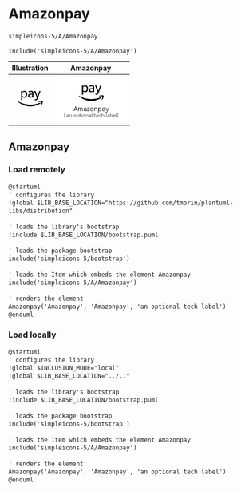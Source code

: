 # Amazonpay


```text
simpleicons-5/A/Amazonpay
```

```text
include('simpleicons-5/A/Amazonpay')
```



| Illustration | Amazonpay |
| :---: | :---: |
| ![illustration for Illustration](../../simpleicons-5/A/Amazonpay.png) | ![illustration for Amazonpay](../../simpleicons-5/A/Amazonpay.Local.png) |




## Amazonpay

### Load remotely
```plantuml
@startuml
' configures the library
!global $LIB_BASE_LOCATION="https://github.com/tmorin/plantuml-libs/distribution"

' loads the library's bootstrap
!include $LIB_BASE_LOCATION/bootstrap.puml

' loads the package bootstrap
include('simpleicons-5/bootstrap')

' loads the Item which embeds the element Amazonpay
include('simpleicons-5/A/Amazonpay')

' renders the element
Amazonpay('Amazonpay', 'Amazonpay', 'an optional tech label')
@enduml
```

### Load locally
```plantuml
@startuml
' configures the library
!global $INCLUSION_MODE="local"
!global $LIB_BASE_LOCATION="../.."

' loads the library's bootstrap
!include $LIB_BASE_LOCATION/bootstrap.puml

' loads the package bootstrap
include('simpleicons-5/bootstrap')

' loads the Item which embeds the element Amazonpay
include('simpleicons-5/A/Amazonpay')

' renders the element
Amazonpay('Amazonpay', 'Amazonpay', 'an optional tech label')
@enduml
```


